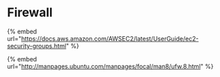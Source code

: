# Firewall

{% embed url="https://docs.aws.amazon.com/AWSEC2/latest/UserGuide/ec2-security-groups.html" %}



{% embed url="http://manpages.ubuntu.com/manpages/focal/man8/ufw.8.html" %}




